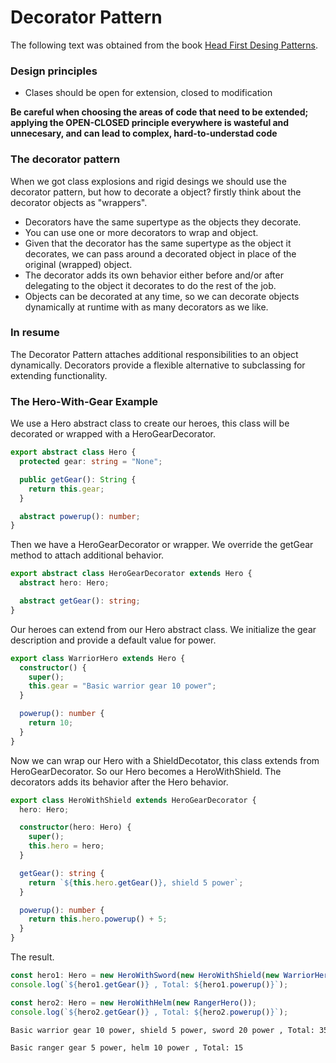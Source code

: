 # Decorator Pattern

The following text was obtained from the book [Head First Desing Patterns](https://www.amazon.com/-/es/Eric-Freeman/dp/0596007124).

### Design principles

* Clases should be open for extension, closed to modification

**Be careful when choosing the areas of code that need to be extended; applying the OPEN-CLOSED principle everywhere is wasteful and unnecesary, and can lead to complex, hard-to-understad code**

### The decorator pattern

When we got class explosions and rigid desings we should use the decorator pattern, but how to decorate a object? firstly think about the decorator objects as "wrappers".

* Decorators have the same supertype as the objects they decorate.
* You can use one or more decorators to wrap and object. 
* Given that the decorator has the same supertype as the object it decorates, we can pass around a decorated object in place of the original (wrapped) object.
* The decorator adds its own behavior either before and/or after delegating to the object it decorates to do the rest of the job.
* Objects can be decorated at any time, so we can decorate objects dynamically at runtime with as many decorators as we like.

### In resume

The Decorator Pattern attaches additional responsibilities to an object dynamically. Decorators provide a flexible alternative to subclassing for extending functionality.

### The Hero-With-Gear Example

We use a Hero abstract class to create our heroes, this class will be decorated or wrapped with a HeroGearDecorator.

```ts
export abstract class Hero {
  protected gear: string = "None";

  public getGear(): String {
    return this.gear;
  }

  abstract powerup(): number;
}
```

Then we have a HeroGearDecorator or wrapper. We override the getGear method to attach additional behavior.

```ts
export abstract class HeroGearDecorator extends Hero {
  abstract hero: Hero;

  abstract getGear(): string;
}
```

Our heroes can extend from our Hero abstract class. We initialize the gear description and provide a default  value for power.

```ts
export class WarriorHero extends Hero {
  constructor() {
    super();
    this.gear = "Basic warrior gear 10 power";
  }

  powerup(): number {
    return 10;
  }
}
```

Now we can wrap our Hero with a ShieldDecotator, this class extends from HeroGearDecorator. So our Hero becomes a HeroWithShield. The decorators adds its behavior after the Hero behavior.

```ts
export class HeroWithShield extends HeroGearDecorator {
  hero: Hero;

  constructor(hero: Hero) {
    super();
    this.hero = hero;
  }

  getGear(): string {
    return `${this.hero.getGear()}, shield 5 power`;
  }

  powerup(): number {
    return this.hero.powerup() + 5;
  }
}
```

The result.

```ts
const hero1: Hero = new HeroWithSword(new HeroWithShield(new WarriorHero()));
console.log(`${hero1.getGear()} , Total: ${hero1.powerup()}`);

const hero2: Hero = new HeroWithHelm(new RangerHero());
console.log(`${hero2.getGear()} , Total: ${hero2.powerup()}`);
```

```bash
Basic warrior gear 10 power, shield 5 power, sword 20 power , Total: 35

Basic ranger gear 5 power, helm 10 power , Total: 15
```
